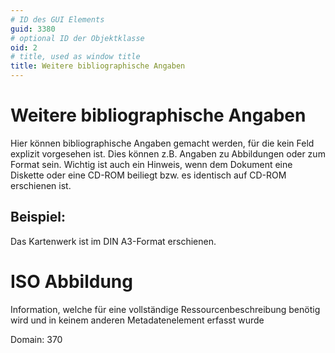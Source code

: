 ```yaml
---
# ID des GUI Elements
guid: 3380
# optional ID der Objektklasse
oid: 2
# title, used as window title
title: Weitere bibliographische Angaben
---
```


# Weitere bibliographische Angaben

Hier können bibliographische Angaben gemacht werden, für die kein Feld explizit vorgesehen ist. Dies können z.B. Angaben zu Abbildungen oder zum Format sein. Wichtig ist auch ein Hinweis, wenn dem Dokument eine Diskette oder eine CD-ROM beiliegt bzw. es identisch auf CD-ROM erschienen ist.

## Beispiel:

Das Kartenwerk ist im DIN A3-Format erschienen.

# ISO Abbildung

Information, welche für eine vollständige Ressourcenbeschreibung benötig wird und in keinem anderen Metadatenelement erfasst  wurde

Domain: 370
